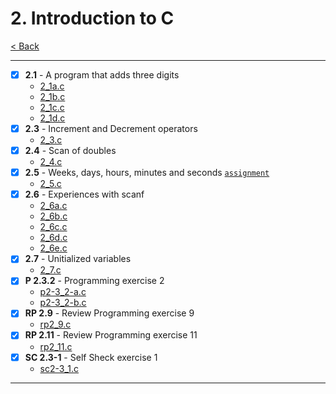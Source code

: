 # 2. Introduction to C

[< Back](../README.md)

---

- [x] **2.1** - A program that adds three digits
  - [2_1a.c](./2_1a.c)
  - [2_1b.c](./2_1b.c)
  - [2_1c.c](./2_1c.c)
  - [2_1d.c](./2_1d.c)
- [x] **2.3** - Increment and Decrement operators
  - [2_3.c](./2_3.c)
- [x] **2.4** - Scan of doubles
  - [2_4.c](./2_4.c)
- [x] **2.5** - Weeks, days, hours, minutes and seconds [`assignment`](../assignments/assignment_2.c)
  - [2_5.c](./2_5.c)
- [x] **2.6** - Experiences with scanf
  - [2_6a.c](./2_6a.c)
  - [2_6b.c](./2_6b.c)
  - [2_6c.c](./2_6c.c)
  - [2_6d.c](./2_6d.c)
  - [2_6e.c](./2_6e.c)
- [x] **2.7** - Unitialized variables
  - [2_7.c](./2_7.c)
- [x] **P 2.3.2** - Programming exercise 2
  - [p2-3_2-a.c](./p2-3_2-a.c)
  - [p2-3_2-b.c](./p2-3_2-b.c)
- [x] **RP 2.9** - Review Programming exercise 9
  - [rp2_9.c](./rp2_9.c)
- [x] **RP 2.11** - Review Programming exercise 11
  - [rp2_11.c](./rp2_11.c)
- [x] **SC 2.3-1** - Self Sheck exercise 1
  - [sc2-3_1.c](./sc2-3_1.c)

---
